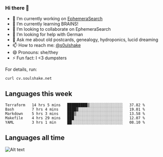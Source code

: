 ### Hi there 👋

<!--
**soulshake/soulshake** is a ✨ _special_ ✨ repository because its `README.md` (this file) appears on your GitHub profile.

Here are some ideas to get you started:

- 🔭 I’m currently working on ...
- 🌱 I’m currently learning ...
- 👯 I’m looking to collaborate on ...
- 🤔 I’m looking for help with ...
- 💬 Ask me about ...
- 📫 How to reach me: ...
- 😄 Pronouns: ...
- ⚡ Fun fact: ...
-->


- 🔭 I’m currently working on [EphemeraSearch](https://www.ephemerasearch.com/)
- 🌱 I’m currently learning BRAINS!
- 👯 I’m looking to collaborate on EphemeraSearch
- 🤔 I’m looking for help with German
- 💬 Ask me about old postcards, genealogy, hydroponics, lucid dreaming
- 📫 How to reach me: [@s0ulshake](https://twitter.com/soulshake)
- 😄 Pronouns: she/they
- ⚡ Fun fact: I <3 dumpsters

For details, run:

```
curl cv.soulshake.net
```

## Languages this week

<!--START_SECTION:waka-->
```text
Terraform   14 hrs 5 mins   █████████▒░░░░░░░░░░░░░░░   37.82 % 
Bash        7 hrs 4 mins    ████▓░░░░░░░░░░░░░░░░░░░░   19.01 % 
Markdown    5 hrs 3 mins    ███▒░░░░░░░░░░░░░░░░░░░░░   13.58 % 
Makefile    4 hrs 29 mins   ███░░░░░░░░░░░░░░░░░░░░░░   12.07 % 
YAML        3 hrs 1 min     ██░░░░░░░░░░░░░░░░░░░░░░░   08.10 % 
```
<!--END_SECTION:waka-->

## Languages all time
![Alt text](https://wakatime.com/share/@aj/6aa10b67-a5e9-4fb1-acaf-8692f4385172.svg)

